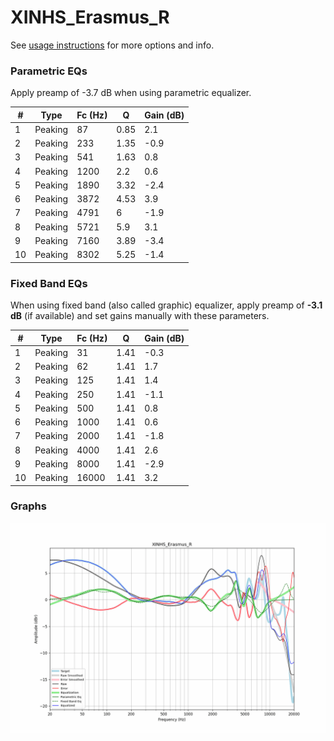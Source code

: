 # XINHS_Erasmus_R
See [usage instructions](https://github.com/jaakkopasanen/AutoEq#usage) for more options and info.

### Parametric EQs
Apply preamp of -3.7 dB when using parametric equalizer.

|   # | Type    |   Fc (Hz) |    Q |   Gain (dB) |
|-----|---------|-----------|------|-------------|
|   1 | Peaking |        87 | 0.85 |         2.1 |
|   2 | Peaking |       233 | 1.35 |        -0.9 |
|   3 | Peaking |       541 | 1.63 |         0.8 |
|   4 | Peaking |      1200 | 2.2  |         0.6 |
|   5 | Peaking |      1890 | 3.32 |        -2.4 |
|   6 | Peaking |      3872 | 4.53 |         3.9 |
|   7 | Peaking |      4791 | 6    |        -1.9 |
|   8 | Peaking |      5721 | 5.9  |         3.1 |
|   9 | Peaking |      7160 | 3.89 |        -3.4 |
|  10 | Peaking |      8302 | 5.25 |        -1.4 |

### Fixed Band EQs
When using fixed band (also called graphic) equalizer, apply preamp of **-3.1 dB** (if available) and set gains manually with these parameters.

|   # | Type    |   Fc (Hz) |    Q |   Gain (dB) |
|-----|---------|-----------|------|-------------|
|   1 | Peaking |        31 | 1.41 |        -0.3 |
|   2 | Peaking |        62 | 1.41 |         1.7 |
|   3 | Peaking |       125 | 1.41 |         1.4 |
|   4 | Peaking |       250 | 1.41 |        -1.1 |
|   5 | Peaking |       500 | 1.41 |         0.8 |
|   6 | Peaking |      1000 | 1.41 |         0.6 |
|   7 | Peaking |      2000 | 1.41 |        -1.8 |
|   8 | Peaking |      4000 | 1.41 |         2.6 |
|   9 | Peaking |      8000 | 1.41 |        -2.9 |
|  10 | Peaking |     16000 | 1.41 |         3.2 |

### Graphs
![](./XINHS_Erasmus_R.png)
